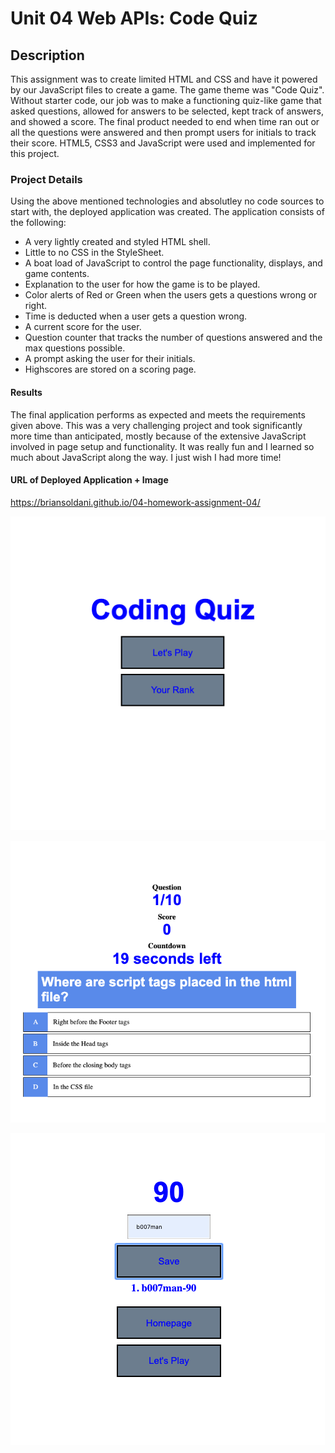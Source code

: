 # Unit 04 Web APIs: Code Quiz

## Description
This assignment was to create limited HTML and CSS and have it powered by our JavaScript files to create a game. The game theme was "Code Quiz". Without starter code, our job was to make a functioning quiz-like game that asked questions, allowed for answers to be selected, kept track of answers, and showed a score. The final product needed to end when time ran out or all the questions were answered and then prompt users for initials to track their score. HTML5, CSS3 and JavaScript were used and implemented for this project.


### Project Details
Using the above mentioned technologies and absolutley no code sources to start with, the deployed application was created. The application consists of the following:

- A very lightly created and styled HTML shell.
- Little to no CSS in the StyleSheet.
- A boat load of JavaScript to control the page functionality, displays, and game contents.
- Explanation to the user for how the game is to be played.
- Color alerts of Red or Green when the users gets a questions wrong or right.
- Time is deducted when a user gets a question wrong.
- A current score for the user.
- Question counter that tracks the number of questions answered and the max questions possible.
- A prompt asking the user for their initials.
- Highscores are stored on a scoring page.
 
 #### Results
 The final application performs as expected and meets the requirements given above. This was a very challenging project and took significantly more time than anticipated, mostly because of the extensive JavaScript involved in page setup and functionality. It was really fun and I learned so much about JavaScript along the way. I just wish I had more time!


#### URL of Deployed Application + Image
 https://briansoldani.github.io/04-homework-assignment-04/

![](assets/code-quiz.jpg)

![](assets/quiz-game.jpg)

![](assets/score-page.jpg)
